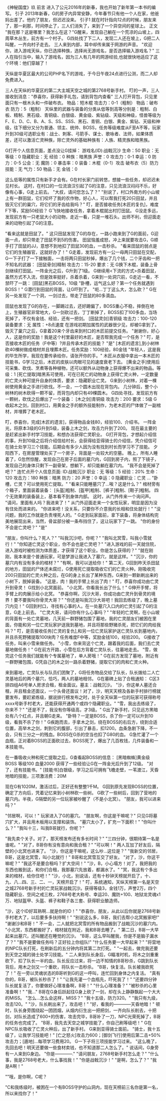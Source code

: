 《神秘国度》玖
前言
进入了公元2016年的新春，我也开始了新年第一本书的编写。
引子
2013年新春，G的房子内异常安静，今年春节只有他一个人在家，他爸妈出差了。他约了朋友，但迟迟没来。
引子1
就在时针指向12点的时候，朋友来了，那一刹那，时间停止了，三人们消失了，来到了一个异空间的星球上。
正文
"我在那？这是哪里？我怎么在这？"G醒来，发现自己躺在一个荒凉的山坡上，四周草木丛生，前方有一个村子。
G四处找了下二人，发现二人还在坡上，G把二人叫醒，一齐向村子走去。
三人来到内部，耳中却传来属于网游的声音。
"欢迎你，进入游戏天纵，你已选择种族，选择尚无游戏名，是否选择输入游戏名？"
三人在指引当中，输入了游戏名，因为三人有几年的网游经验,也就很快地适应了这个环境：他们穿越了！
<!--
这里字写的有点潦草，不知道写的是"九年"还是"几年"，这里就写做"几年"了
-->
天纵是华夏区最大的公司PHP名下的游戏，于今日午夜24点进行公测，而二人却免费进入。
<!--
天纵这个游戏的设定怎么说呢，属于需要戴着VR设备才能游玩的那种虚拟现实网游,妥妥的刀剑神域既视感有木有=—+
-->
三人在天纵的华夏区的第二大主城天空之城的第2768号新手村。
叮的一声，三人接收到消息："恭喜你，获得新手礼包，请到背包内查看"
三人打开背包，只见里面只有一根木头和一件破布衣。
物品：短木棍 攻击力：0-1（粗制）
物品：破布衣 防力：5（粗制）
天纵里的武器与装备的分类从低等到高等分别是：粗制、白板、精制、黑石级、青铜级、白银级、黄金级、紫钻级、天级和神级，怪兽等级为F、E、D、C、B、A、S、SS、SSS、黑石、青铜、白银、黄金、紫钻、天级和神级，往下细分又分为普通、领主、统帅、BOSS，任务等级难度从F至A不等，玩家升到30级可选职业有：战士、刺客、弓箭手、谋士、歌咏者、法师，如果体质差，还可以激活亡灵种族，除亡灵外的基础种族有：人族、精灵族和暗黑族。
<!--
你还别说，当年这些武器装备怪兽和种族分的蛮细，就是后面没什么出场的机会/乐
-->
G打开个人信息页面，差点没让G挂掉：
游戏名(ID):战戟沉沙   生命：50
职业：无   等级：0
隐藏职业：无   经验：0
种族：暗黑族   声誉：0
攻击力：0-1   幸运：0
防力：0-5   公会：无
魔防：0   暴击率：0
装备：木棍（0-1）攻击
     破布衣（5）防力
技能：无   气力：50
物品：无   金钱：0
<!--
说实话后面经常喜欢用个人信息凑字数，我想办法单独展示出来吧
-->
这么低等的属性只有新手才会有。G在村长家门前转悠，想接一些任务，却迟迟未见村长。
这时，在村口的一位流浪汉引起了G的注意，只见流浪汉闷闷不乐，好像有心事，G走上前去。
"大叔，请问您怎么了？"
"别说了，村口外南方的小山坡上有一群田鼠，它们咬坏了我的农作物，好心人，可以帮我打死20只田鼠，并且毁灭它们的巢穴，将它们的牙齿给我吗？"
叮，是否接收任务[木匠的复仇]，难度F下等，奖励50经验？
G飞快地接收任务，拿着木棍就出村打田鼠。
G没走多远，发现前方有一只老鼠大小的动物，走近一看，只是一堆石头。出师不利，但迎面走来的动物引起了G的注意。
<!--
以前一直不会写"迎"这个字，全写错了hh
-->
"看来这就是田鼠了。"
这只田鼠发现了G的存在，一路小跑来到了G的面前，G迎面一点，却只带走了田鼠不到5的伤害。
田鼠恼羞成怒，冲上来就要攻击G，G顺手打了田鼠的JJ，意想不到地扣了田鼠30的血，一击秒杀。
"看来田鼠的弱点是它们的生殖器官，这就好办了！"
G走着，发现前方有一公一母两只田鼠在交配，G一下子打了一下接触面，一击将两只田鼠秒掉，爆出了几个钱，二个牙齿和一把不知名的武器：
[田鼠骨剑]精制
攻击力：15-20   要求：无
G换下木棍，装备上骨剑继续打田鼠。一阵金光之后，G升到了1级。
G继续用<下流的方式>杀着田鼠，虽然方式不入流，但是效率挺好，杀着杀着，G来到一处洞穴前，G走近一看，不禁吓了一跳：
[田鼠]黑石BOSS，10级
"卧槽，运气这么好？第一个任务就遇到BOSS！"
G潜行到田鼠的背面，让G吓到了。
"呃...丁丁这么大，怎么砍？"
G在另一处发现了一个洞，一剑过去，带走了田鼠的80多滴血。
<!--
爆菊/笑
-->
田鼠也发现了G的存在，一脚踢过去，还好踢偏了，BOSS重心不稳，摔倒在地上，生殖器官非常地大，G一剑砍过去，丁丁断掉了，BOSS扣了100多血，当场死掉了，不仅有金钱、经验，还有一把剑。
[田鼠灵剑]青铜级
攻击力：100-120   装备要求：无
属性：+8点速度
在游戏初期加属性的武器很少见，却被G拿到了。
毁灭了巢穴之后，G拿着20来个牙齿来到村口的木匠前提交任务。
"谢谢你，好心人，这是你的奖励！我是这个村里最好的木匠，是否帮我完成一个任务？"
叮，是否接收木匠的任务（F中等）?并且传承木匠的技能？
"是"
[木匠的遗言],到小树林砍40棵树做成棺材并且埋葬木匠。任务奖励：100经验，80金钱
"年轻人，这是我的毕生所学，我现在要传承给你，请张开你的手。"
木匠从衣服中拿出一本木匠的技能书，G学习之后，木匠的皮肤以肉眼可见的速度衰老下去。
[黄金之手]使用后可采集、砍伐、烹煮等各种植物，还可以额外从动物身上获得爆不出来的物品。等级：1
[死亡提取]暗黑系可使用，可在已死亡的动物身上获得亡灵火种，一定数量的亡灵火种可提升自身的体质，要求：隐藏职业亡灵。
G来到小树林，对着一棵树使用黄金之手进行砍伐。不一会，一个圆木出现在背包内。
几分钟后，整个小树林的树木砍得一颗不留，而背包内却只有49棵圆木。
G四处寻找，发现前方有一颗树，砍伐之后爆出了一个装备：
[木之剑]青铜级
攻击力：200   要求：5级
G收起木之剑，回到村口，用黄金之手的额外技能制作，为老木匠的尸体做了一副棺材，并埋葬了老木匠。
<!--
10级 出新手村
30级一转职业，获得宠物
60级 二转职业
30级：加入/创建公会
-->
叮，恭喜你，完成[木匠的遗言]，获得物品金钱80，经验100、介绍书。
一阵金光，将原本3级的G升到5级，装备上木之剑，攻击力升到了200。
现在最主要的是赶紧出新手村学习技能，和想办法获得亡灵职业。
G打开背包，才想起介绍信的事，升到10级之后将介绍信给村长，会获得给亚得骑士的介绍信，凭介绍信可在骑士处学习三个技能。后期会有多少人因为没有找到村长而学习不了技能。
夕阳西下，在房屋管理处买了一个房子，背面是一处较大的空墓。
晚上，所有人睡着了，G忽然惊醒，发现自己在房子后面的墓穴内，G回到房子内，照了下镜子，发现自己的身体只剩下一副骨架，想躺下，却只能躺在墓穴内。
"我不会是死掉了吧？"
连忙点开个人信息页面:
ID:战戟沉沙   职业：无
等级：5   经验：20%
生命：120   攻击力：180
种族：暗黑   防力：20
声誉：0   幸运：0   隐藏职业：亡灵
...
"卧槽，亡灵？可以使用死亡提取。"
"看来只能睡墓穴了...唉？这是什么？"
棺材旁有个箱子，里面装着装备：
[头盔]粗制、[盔甲]粗制、[裤子]粗制、[鞋子]粗制。
四个无效果的装备装上，基本看不到身体内部。
这时，从门外传来一个询问声。
"请问，里面有人吗？我进来了！"
从门外迎面走来一个女性玩家，明显是因为没有住处而进来的。
"你进来吧！没关系，只要你不介意我的长相和住处就行！"
"没问题，我的工作就是负责埋死人的。"
G走到玩家面前，拿下装备，将身体结构完美地展现出来，当然，骨盆部分被一条布挡住了，这让玩家下了一跳。
"你的身份不会是亡灵吧？"
"是"
<!--
沉沙与北冥雪相识的起点
-->
"朋友，你叫什么？死人？"
"叫我沉沙吧，你呢？"
"我叫北冥雪，叫我小雪就行！"
"你知道亡灵这个职业，你不会也是亡灵吧？"
"进入游戏的前一天就住院，进入游戏时被检测为体质差，才获得了这个职业。你是怎么获得的？"
"就在刚刚，我本来是个普通玩家，可是梦游让我进入了墓穴，就是这样。"
"沉沙，你的墓穴内有没有多余的棺材？"
"有啊，我可以送给你！"
第二天，G回到昨天杀田鼠的地方，田鼠的尸体还未腐烂，G使用死亡提取吸收它们的亡灵火种。刚吸收完200只田鼠的亡灵火种之后，在G的身上长出了某种东西，G来到一颗新刷出来的小树下，脱掉装备。
"这是，肉！我的手臂上长出了肉！"
叮，恭喜你成功由亡灵升到骨灵！
G找到小北冥面前。
"小北冥，你看我长出了什么！"
G伸开手臂，将手臂上的肉展示给小北冥。
"恭喜你啊，沉沙大哥，你成功由亡灵升到骨灵的境界！要不要我叫你骨灵大哥？"
"你还是叫我沉沙大哥吧！我回去练级了，晚上墓穴内见！"
G回到村口，寻找有心事的人。在一处墓穴入口内的亡灵引起了G的注意，G走上前去。
"亡灵大哥，请问你有什么心事吗？"
"年轻的亡灵啊，在小山坡的背面有一处亡灵墓地，几天前一群野猪包围了墓地，我的亡灵朋友们被困在里面，你能和另一位亡灵玩家护送我到墓地，并且将那些野猪杀死，把它们的肉给我吗？"
叮，是否接收任务[亡灵的复仇],和另一位亡灵玩家护送亡灵队长到墓地内，并且杀死野猪提取100块肉？任务难度F中等，奖励金钱100，经验200。
G接收了任务，叫来小雪来做任务。
"小雪，你来背这个亡灵，跟着我的后面，我们去亡灵墓地做任务！"
G在前方开路，小雪在后方背着亡灵队长，往墓地走去。
"雪，做完这个任务我们就能有个专属墓地了，单人房哦！"
G在前方发现了墓地，附近有一群野猪包围，G凭自己的木之剑一路杀着野猪，提取它们的肉和亡灵火种。
<!--
两人都是亡灵族
-->
来到墓地，亡灵队长与队员们团聚了，G将任务物品交给了队长，队长拨给二人亡灵基地后的两个墓穴，恰巧，两人的墓地相邻。
G在墓碑上贴了合租通知：
C区3排四组A6号单人房求合租，租金面议。墓主：战戟沉沙。
"沙，你这单人墓还合租，并且租金还面议，一个头骨还面议！对了，沙，明天天榜及各新手村排行榜就要发布，要赶紧练级，据说排行榜发布之时，处于全天纵第一位的玩家可获得称号xxxx号新手村老大，还能获得开通两个或四个隐藏职业。"
"雪，我出去练级了，你来不？"
"还是不了，我没有你等级高，才3级。"
G出了新手村，只见远方黑暗处有八个红点，并且朝G走来。
"卧特？一定是BOSS，杀了你一定可以升到10级，看我不杀了你！"
G疾跑而去，手拿木之剑，绕在BOSS的右后方，绕到合适位置，高举木之剑，刺到它的腹部，引出了暴击，扣1200。血条急剧下降，不一会，只有三分之一的残血。BOSS在G杀的空当也扣了G80的血。
G急忙灌了一个血瓶，正对着BOSS的正面砍过去，BOSS死了，爆出了几百枚钱，几件装备和一本技能书。
<!--
血瓶是新手礼包送的
-->
在一番吸收火种和死亡提取之后，G查看起BOSS的信息：
[黑暗蜘蛛]黄金级BOSS   等级100   血量2000
获得了一些经验让G在一阵金光后升到了12级。
"对了，还有技能书。"
[技能书]白银级，学习之后可拥有飞檐走壁，一苇渡江，天昏地暗的技能，三项激活费：20M
<!--
这里的货币缩写成M，具体换算规则我也忘了，毕竟7年过去了hh
-->
现在G有1020M，激活过后，正好还有整整1千M。
G回到原先发现BOSS的位置，确定了方向后，凭着记忆来到小树林砍一些树。
G砍了一些树后，回到了营地的墓穴内。半夜，G隔壁的另一位玩家被吵醒了（不是小北冥）。
"朋友，我可以进来吗？"
<!--
我的很大，你忍一下（不是）
-->
"邻居啊，可以！"
玩家进入了G的墓穴。
"朋友啊，你这是干嘛呢？"
只见G将墓穴扩大，并且用木板用以支撑和装饰。
"墓穴太小了，扩充一下面积！"
"你叫什么？"
"我叫十三，叫我B哥就行，你呢？"
<!--
社会我B哥
人狠话不多
-->
"我先卖个关子。对了，那天榜发布还有多长时间？"
"三四分钟，很期待第一名是谁呢。"
"对了，B哥你有没有意向和我合租？"
"可以啊！"
两人互加了好友后，隔壁的小北冥也进来了。
"沙，你这是干嘛呢，这么吵...这位是？"
"我新交的邻居，B哥，这是北冥雪，叫小北就行！"
B哥和北冥雪互交了好友。
"对了，沙，你这干嘛呢？"
"我这不是要合租吗？扩大空间！"
"沙，B，小心塌方！对了，我把我的东西也搬到这，和你们合租，我那墓穴先放着，都漏水了。"
"冥，我这有个多出来的棺材，给你住吧！"
"沙，小北，别说话，还有十秒钟天榜就开启了，十、九、八...四、三、二、一，天榜开启了！"
叮，系统通知，天纵天榜第一名是天空之城2768号新手村的亡灵玩家战戟沉沙。获得等级3，金钱1万，声誉2万，四个隐藏职业、空间之戒三枚，2768号老大称号、幸运20、魔防+100、地狱龙灵魂x1万、地狱盔甲、头盔、裤子和鞋子各三套、获得职业酿造师。
<!--
怎么说呢，前期写小说真的没什么经验，写着写着就成爽文了，尤其是后面主角一刀伤害高到天际，还喜欢扮猪吃老虎，我都看不下去了=_=
-->
"沙，这个ID好耳熟啊...就是你的ID！"
"恭喜你，朋友，从此以后你就是2768号新手村老大了，以后要多多扶持啊！"
"别说这么多，B哥，我们去帮小北冥搬家吧!"
"谢谢沙和B哥！"
不一会，二人就把北冥雪的所有物品搬到了战戟沉沙的墓穴内。
"小北冥，东西都搬好了，棺材就在附近，我和B哥去睡了。"
第二日，B哥一大早起来出墓穴，还叫醒还在睡觉的沉沙。
"B哥，这么早叫醒我，你是不是脑子漏水了？"
"我不是要做任务吗？正好拉上你组队!"
"什么任务要一大早起来？"
"将营地的NPC队长打死，在刷新后的五分钟内将其第二次打死。"
"一起去，做完我还要到天空之城的骑士处学习技能。"
二人来到队长身后，G瞄准时机，将木之剑重重砍下，扣了队长一半的血，队长反应过来，将一边不知情的B哥秒杀，G跳到队长背后，用木之剑又一个重砍，将队长一击秒杀。
"B哥，快复活。队长被我砍死了！"
在一旁以灵魂状态的B哥听到G的这一呼叫，连忙回到身体之内复活。
"真有你的，B哥，被队长秒杀了！"
"让我先灌一个血瓶先，吓死我了！"
"还要四分钟队长就复活了，你要做好心理准备啊，B哥！"
"什么心理准备？"
"被秒杀的心里准备啊！"
"我..."
B哥在G身后跃起往G身上砍了一剑，却在头上静静飘起一个大大的MISS。
"怎么...怎么会这样，MISS？"
"我十五级，防力320。"
"我只有九级，攻击120。"
"沙，队长刷出来了，攻击吧！"
"好，看我的————天昏地暗！"
顿时，队长身旁围绕起一团团烟，从烟内衍生出一把把剑，一齐向队长削去，十把剑，对队长造成了600+的伤害，攻击完毕，B哥补了一刀，NPC光荣死掉了，B哥的任务也完成了。
"B哥，我先去天空之城学技能了，你自己刷等级吧！"
G在NPC队长吸收了亡灵火种后，出了新手村。
G来到亚得骑士面前。
"骑士，我十五级了，让我学习技能吧！"
[亡之怒火]攻击力600；[御剑飞行]使用后第二击+50%攻击力；[遁地]...每项学习费用20。
G一下子将三项技能学习过来。
"这么晚了，先回去吧！明天还要做一些食材卖钱，也不知道那二人怎么了。"
说话间，G身旁有一人来到G身边。
"你是————."
"请问朋友，2768号新手村怎么走？"
"什么事，我是2768号老大，什么事找我！"
"你是战戟沉沙！"
"是啊，怎么了？"
"我是A啊！"
<!--
这里需要引进一个自己早年间写的一些设定
G有一些朋友，都是陪他一起打游戏的
一共有七个人，他们用A到G编号，而我们的主人公就是编号为G
关于G的身份，其实就是鄙人的幻想入/笑
因为鄙人早年间并没有太多朋友，一直都是独来独往
有些设定确实太古老了，古老到俺自己都要去翻书
毕竟七八年过去了，体谅一下
不得不说，神秘and神之国度确实付诸了我太多的心血
只希望电子化不让自己遗憾吧
-->
""哦，是你啊，C呢？
<!--
靠，这些代号对应的现世人物我都忘了，寄
-->
"C和我练级时，被困在一个有BOSS守护的山洞内，现在天榜前三名你是第一名，所以来找你了！"
